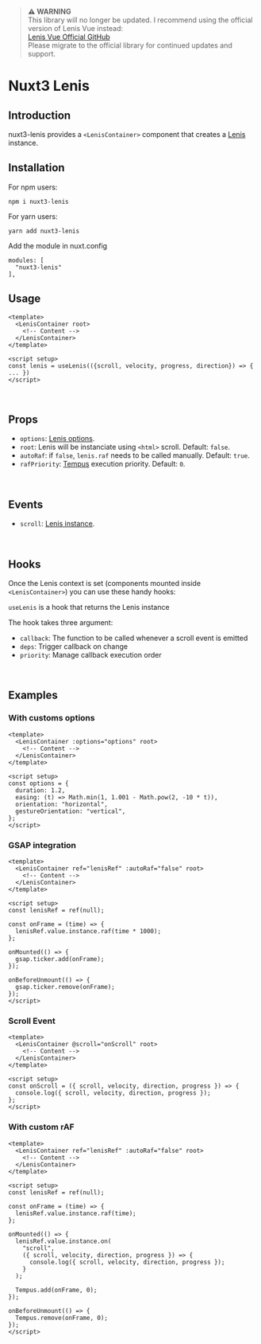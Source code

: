 > **⚠️ WARNING**  
> This library will no longer be updated. I recommend using the official version of Lenis Vue instead:  
> [Lenis Vue Official GitHub](https://github.com/darkroomengineering/lenis/blob/main/packages/vue/README.md)  
> Please migrate to the official library for continued updates and support.


# Nuxt3 Lenis

## Introduction

nuxt3-lenis provides a `<LenisContainer>` component that creates a [Lenis](https://github.com/studio-freight/lenis) instance.
<br/>

## Installation

For npm users:

```
npm i nuxt3-lenis
```

For yarn users:

```
yarn add nuxt3-lenis
```

Add the module in nuxt.config

```
modules: [
  "nuxt3-lenis"
],
```

## Usage

```vue
<template>
  <LenisContainer root>
    <!-- Content -->
  </LenisContainer>
</template>

<script setup>
const lenis = useLenis(({scroll, velocity, progress, direction}) => { ... })
</script>
```

<br/>

## Props

- `options`: [Lenis options](https://github.com/studio-freight/lenis#instance-settings).
- `root`: Lenis will be instanciate using `<html>` scroll. Default: `false`.
- `autoRaf`: if `false`, `lenis.raf` needs to be called manually. Default: `true`.
- `rafPriority`: [Tempus](https://github.com/studio-freight/tempus#readme) execution priority. Default: `0`.

<br/>

## Events

- `scroll`: [Lenis instance](https://github.com/studio-freight/lenis?tab=readme-ov-file#instance-events).

<br/>

## Hooks

Once the Lenis context is set (components mounted inside `<LenisContainer>`) you can use these handy hooks:

`useLenis` is a hook that returns the Lenis instance

The hook takes three argument:

- `callback`: The function to be called whenever a scroll event is emitted
- `deps`: Trigger callback on change
- `priority`: Manage callback execution order

<br/>

## Examples

### With customs options

```vue
<template>
  <LenisContainer :options="options" root>
    <!-- Content -->
  </LenisContainer>
</template>

<script setup>
const options = {
  duration: 1.2,
  easing: (t) => Math.min(1, 1.001 - Math.pow(2, -10 * t)),
  orientation: "horizontal",
  gestureOrientation: "vertical",
};
</script>
```

### GSAP integration

```vue
<template>
  <LenisContainer ref="lenisRef" :autoRaf="false" root>
    <!-- Content -->
  </LenisContainer>
</template>

<script setup>
const lenisRef = ref(null);

const onFrame = (time) => {
  lenisRef.value.instance.raf(time * 1000);
};

onMounted(() => {
  gsap.ticker.add(onFrame);
});

onBeforeUnmount(() => {
  gsap.ticker.remove(onFrame);
});
</script>
```

### Scroll Event

```vue
<template>
  <LenisContainer @scroll="onScroll" root>
    <!-- Content -->
  </LenisContainer>
</template>

<script setup>
const onScroll = ({ scroll, velocity, direction, progress }) => {
  console.log({ scroll, velocity, direction, progress });
};
</script>
```

### With custom rAF

```vue
<template>
  <LenisContainer ref="lenisRef" :autoRaf="false" root>
    <!-- Content -->
  </LenisContainer>
</template>

<script setup>
const lenisRef = ref(null);

const onFrame = (time) => {
  lenisRef.value.instance.raf(time);
};

onMounted(() => {
  lenisRef.value.instance.on(
    "scroll",
    ({ scroll, velocity, direction, progress }) => {
      console.log({ scroll, velocity, direction, progress });
    }
  );

  Tempus.add(onFrame, 0);
});

onBeforeUnmount(() => {
  Tempus.remove(onFrame, 0);
});
</script>
```
